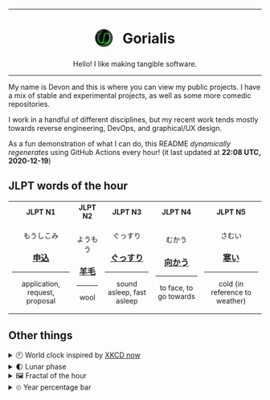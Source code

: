 ***

<h1 align="center">
<sub>
    <img src="readme/resources/avatar.png" height="36">
</sub>
&nbsp;
Gorialis
</h1>
<p align="center">
Hello! I like making tangible software.
</p>

***

My name is Devon and this is where you can view my public projects. I have a mix of stable and experimental projects, as well as some more comedic repositories.

I work in a handful of different disciplines, but my recent work tends mostly towards reverse engineering, DevOps, and graphical/UX design.

As a fun demonstration of what I can do, this README *dynamically regenerates* using GitHub Actions every hour! (it last updated at **22:08 UTC, 2020-12-19**)

<h2>JLPT words of the hour</h2>
<table>
    <tr>
        <th>JLPT N1</th>
        <th>JLPT N2</th>
        <th>JLPT N3</th>
        <th>JLPT N4</th>
        <th>JLPT N5</th>
    </tr>
    <tr>
        <td>
            <p align="center">もうしこみ</p>
            <h3 align="center"><b><a href="https://jisho.org/search/%E7%94%B3%E8%BE%BC">申込</a></b></h3>
            <hr>
            <p align="center">application,<wbr> request,<wbr> proposal</p>
        </td>
        <td>
            <p align="center">ようもう</p>
            <h3 align="center"><b><a href="https://jisho.org/search/%E7%BE%8A%E6%AF%9B">羊毛</a></b></h3>
            <hr>
            <p align="center">wool</p>
        </td>
        <td>
            <p align="center">ぐっすり</p>
            <h3 align="center"><b><a href="https://jisho.org/search/%E3%81%90%E3%81%A3%E3%81%99%E3%82%8A">ぐっすり</a></b></h3>
            <hr>
            <p align="center">sound asleep,<wbr> fast asleep</p>
        </td>
        <td>
            <p align="center">むかう</p>
            <h3 align="center"><b><a href="https://jisho.org/search/%E5%90%91%E3%81%8B%E3%81%86">向かう</a></b></h3>
            <hr>
            <p align="center">to face,<wbr> to go towards</p>
        </td>
        <td>
            <p align="center">さむい</p>
            <h3 align="center"><b><a href="https://jisho.org/search/%E5%AF%92%E3%81%84">寒い</a></b></h3>
            <hr>
            <p align="center">cold (in reference to weather)</p>
        </td>
    </tr>
</table>

<h2>Other things</h2>
<details>
<summary>🕙  World clock inspired by <a href="https://xkcd.com/now">XKCD now</a></summary>

> <img src="generated/now.png" width="512">

</details>
<details>
<summary>🌓 Lunar phase</summary>

The moon is approximately 19.80% through its phase (First Quarter).

</details>
<details>
<summary>&#x1f5bc; Fractal of the hour</summary>

> <img src="generated/fractal.png" width="512">

</details>
<details>
<summary>&#x23f2; Year percentage bar</summary>
<pre><code>2020 [███████████████████▁] 96.70%</code></pre>
</details>
